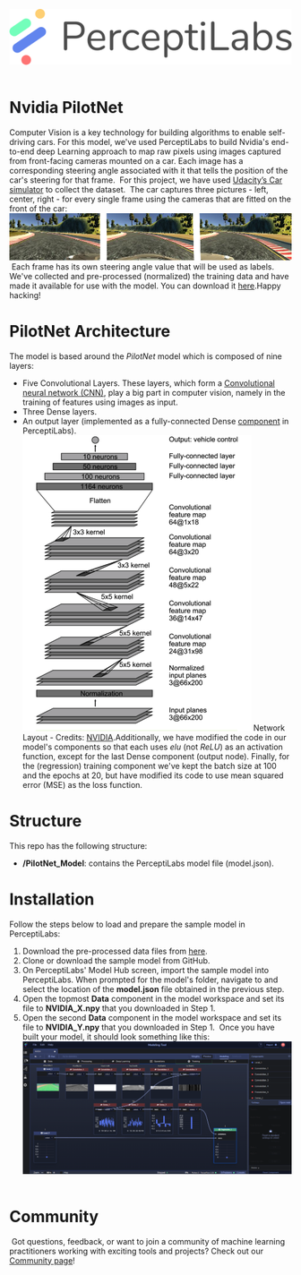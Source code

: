 [![PerceptiLabs](./pl_logo.png)](https://www.perceptilabs.com/home)
​
# Nvidia PilotNet
Computer Vision is a key technology for building algorithms to enable self-driving cars. For this model, we've used PerceptiLabs to build Nvidia's end-to-end deep Learning approach to map raw pixels using images captured from front-facing cameras mounted on a car. Each image has a corresponding steering angle associated with it that tells the position of the car's steering for that frame.
​
For this project, we have used [Udacity’s Car simulator](https://github.com/udacity/self-driving-car-sim) to collect the dataset.
​
The car captures three pictures - left, center, right - for every single frame using the cameras that are fitted on the front of the car:
​
![](./carsim2.png)
​
Each frame has its own steering angle value that will be used as labels.
​
We've collected and pre-processed (normalized) the training data and have made it available for use with the model. You can download it [here](https://drive.google.com/drive/folders/1A1OMeS86E86rZ4ViMlvNPcKsb95kaOgM?usp=sharing). 
​
Happy hacking!
​
# PilotNet Architecture
The model is based around the *PilotNet* model which is composed of nine layers: 
* Five Convolutional Layers. These layers, which form a [Convolutional neural network (CNN)](https://en.wikipedia.org/wiki/Convolutional_neural_network), play a big part in computer vision, namely in the training of features using images as input.
* Three Dense layers.
* An output layer (implemented as a fully-connected Dense [component](https://www.perceptilabs.com/docs/components) in PerceptiLabs). 
​
![](./pilotnetarch.png)
Network Layout - Credits: [NVIDIA](https://developer.nvidia.com/blog/deep-learning-self-driving-cars/).
​
Additionally, we have modified the code in our model's components so that each uses *elu* (not *ReLU*) as an activation function, except for the last Dense component (output node). Finally, for the (regression) training component we've kept the batch size at 100 and the epochs at 20, but have modified its code to use mean squared error (MSE) as the loss function. 
​
# Structure
This repo has the following structure:
* **/PilotNet_Model**: contains the PerceptiLabs model file (model.json).
​
# Installation
Follow the steps below to load and prepare the sample model in PerceptiLabs:
​
1. Download the pre-processed data files from [here](https://drive.google.com/drive/folders/1A1OMeS86E86rZ4ViMlvNPcKsb95kaOgM?usp=sharing).
2. Clone or download the sample model from GitHub.
3. On PerceptiLabs' Model Hub screen, import the sample model into PerceptiLabs. When prompted for the model's folder, navigate to and select the location of the **model.json** file obtained in the previous step.
4. Open the topmost **Data** component in the model workspace and set its file to **NVIDIA_X.npy** that you downloaded in Step 1.
5. Open the second **Data** component in the model workspace and set its file to **NVIDIA_Y.npy** that you downloaded in Step 1.
​
Once you have built your model, it should look something like this:
​
![](./plscreenshot.png)
​
# Community
​
Got questions, feedback, or want to join a community of machine learning practitioners working with exciting tools and projects? Check out our [Community page](https://www.perceptilabs.com/community)!

